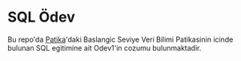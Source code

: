 # SQL Ödev

Bu repo'da [Patika](wwww.patika.dev)'daki Baslangic Seviye Veri Bilimi Patikasinin icinde bulunan SQL egitimine ait Odev1'in cozumu bulunmaktadir. 